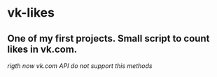 # vk-likes

One of my first projects. Small script to count likes in vk.com.
----
_rigth now vk.com API do not support this methods_
